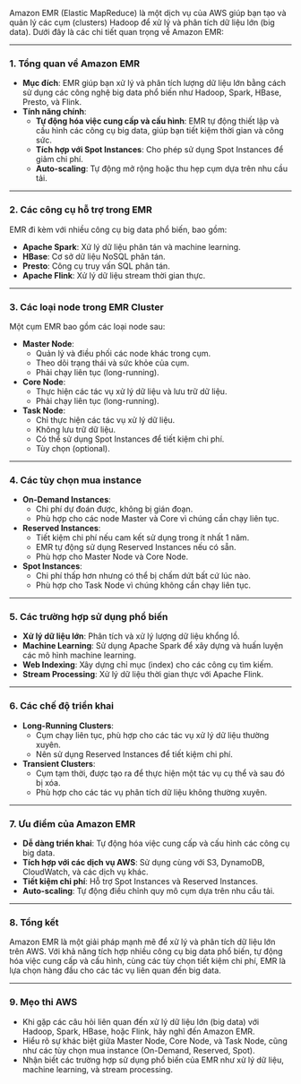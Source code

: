Amazon EMR (Elastic MapReduce) là một dịch vụ của AWS giúp bạn tạo và quản lý các cụm (clusters) Hadoop để xử lý và phân tích dữ liệu lớn (big data). Dưới đây là các chi tiết quan trọng về Amazon EMR:

---

### 1. **Tổng quan về Amazon EMR**

- **Mục đích**: EMR giúp bạn xử lý và phân tích lượng dữ liệu lớn bằng cách sử dụng các công nghệ big data phổ biến như Hadoop, Spark, HBase, Presto, và Flink.
- **Tính năng chính**:
  - **Tự động hóa việc cung cấp và cấu hình**: EMR tự động thiết lập và cấu hình các công cụ big data, giúp bạn tiết kiệm thời gian và công sức.
  - **Tích hợp với Spot Instances**: Cho phép sử dụng Spot Instances để giảm chi phí.
  - **Auto-scaling**: Tự động mở rộng hoặc thu hẹp cụm dựa trên nhu cầu tải.

---

### 2. **Các công cụ hỗ trợ trong EMR**

EMR đi kèm với nhiều công cụ big data phổ biến, bao gồm:

- **Apache Spark**: Xử lý dữ liệu phân tán và machine learning.
- **HBase**: Cơ sở dữ liệu NoSQL phân tán.
- **Presto**: Công cụ truy vấn SQL phân tán.
- **Apache Flink**: Xử lý dữ liệu stream thời gian thực.

---

### 3. **Các loại node trong EMR Cluster**

Một cụm EMR bao gồm các loại node sau:

- **Master Node**:
  - Quản lý và điều phối các node khác trong cụm.
  - Theo dõi trạng thái và sức khỏe của cụm.
  - Phải chạy liên tục (long-running).
- **Core Node**:
  - Thực hiện các tác vụ xử lý dữ liệu và lưu trữ dữ liệu.
  - Phải chạy liên tục (long-running).
- **Task Node**:
  - Chỉ thực hiện các tác vụ xử lý dữ liệu.
  - Không lưu trữ dữ liệu.
  - Có thể sử dụng Spot Instances để tiết kiệm chi phí.
  - Tùy chọn (optional).

---

### 4. **Các tùy chọn mua instance**

- **On-Demand Instances**:
  - Chi phí dự đoán được, không bị gián đoạn.
  - Phù hợp cho các node Master và Core vì chúng cần chạy liên tục.
- **Reserved Instances**:
  - Tiết kiệm chi phí nếu cam kết sử dụng trong ít nhất 1 năm.
  - EMR tự động sử dụng Reserved Instances nếu có sẵn.
  - Phù hợp cho Master Node và Core Node.
- **Spot Instances**:
  - Chi phí thấp hơn nhưng có thể bị chấm dứt bất cứ lúc nào.
  - Phù hợp cho Task Node vì chúng không cần chạy liên tục.

---

### 5. **Các trường hợp sử dụng phổ biến**

- **Xử lý dữ liệu lớn**: Phân tích và xử lý lượng dữ liệu khổng lồ.
- **Machine Learning**: Sử dụng Apache Spark để xây dựng và huấn luyện các mô hình machine learning.
- **Web Indexing**: Xây dựng chỉ mục (index) cho các công cụ tìm kiếm.
- **Stream Processing**: Xử lý dữ liệu thời gian thực với Apache Flink.

---

### 6. **Các chế độ triển khai**

- **Long-Running Clusters**:
  - Cụm chạy liên tục, phù hợp cho các tác vụ xử lý dữ liệu thường xuyên.
  - Nên sử dụng Reserved Instances để tiết kiệm chi phí.
- **Transient Clusters**:
  - Cụm tạm thời, được tạo ra để thực hiện một tác vụ cụ thể và sau đó bị xóa.
  - Phù hợp cho các tác vụ phân tích dữ liệu không thường xuyên.

---

### 7. **Ưu điểm của Amazon EMR**

- **Dễ dàng triển khai**: Tự động hóa việc cung cấp và cấu hình các công cụ big data.
- **Tích hợp với các dịch vụ AWS**: Sử dụng cùng với S3, DynamoDB, CloudWatch, và các dịch vụ khác.
- **Tiết kiệm chi phí**: Hỗ trợ Spot Instances và Reserved Instances.
- **Auto-scaling**: Tự động điều chỉnh quy mô cụm dựa trên nhu cầu tải.

---

### 8. **Tổng kết**

Amazon EMR là một giải pháp mạnh mẽ để xử lý và phân tích dữ liệu lớn trên AWS. Với khả năng tích hợp nhiều công cụ big data phổ biến, tự động hóa việc cung cấp và cấu hình, cùng các tùy chọn tiết kiệm chi phí, EMR là lựa chọn hàng đầu cho các tác vụ liên quan đến big data.

---

### 9. **Mẹo thi AWS**

- Khi gặp các câu hỏi liên quan đến xử lý dữ liệu lớn (big data) với Hadoop, Spark, HBase, hoặc Flink, hãy nghĩ đến Amazon EMR.
- Hiểu rõ sự khác biệt giữa Master Node, Core Node, và Task Node, cũng như các tùy chọn mua instance (On-Demand, Reserved, Spot).
- Nhận biết các trường hợp sử dụng phổ biến của EMR như xử lý dữ liệu, machine learning, và stream processing.
